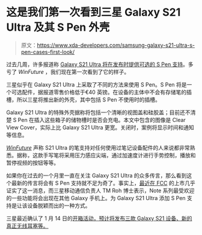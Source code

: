 # 这是我们第一次看到三星 Galaxy S21 Ultra 及其 S Pen 外壳

> 原文：<https://www.xda-developers.com/samsung-galaxy-s21-ultra-s-pen-cases-first-look/>

过去几周，许多报道称 [Galaxy S21 Ultra 将在发布时提供可选的 S Pen 支持](https://www.xda-developers.com/samsung-galaxy-s21/)。多亏了 *WinFuture* ，我们现在第一次看到了它的样子。

三星似乎在 Galaxy S21 Ultra 上采取了不同的方法来使用 S Pen。S Pen 将是一个可选配件，据报道零售价格低于€40 英镑。在设备的主体中不会有存储笔的插槽，所以三星将推出新的外壳，其中包括 S Pen 不使用时的插槽。

Galaxy S21 Ultra 的特殊外壳据称将包括一个清晰的视图盖和硅胶盖；目前还不清楚 S Pen 在插入这些箱子的储物槽时是否会充电。本文中包含的图像是 Clear View Cover，实际上比 Galaxy S21 Ultra 更宽。关闭时，案例将显示时间和通知等信息。

*[WinFuture](https://winfuture.de/news,120358.html)* 声称 S21 Ultra 的笔支持对任何使用过笔记设备配件的人来说都非常熟悉。据称，这款手写笔将采用压力感应尖端，通过加速度计进行手势控制，播放和暂停视频的按钮等等。

如果你在过去的一个月里一直在关注 Galaxy S21 Ultra 的众多传言，那么看到这个最新的传言将会有 S Pen 支持就不足为奇了。事实上，[最近在 FCC](https://www.xda-developers.com/samsung-galaxy-s21-ultra-support-s-pen-fcc-doc-confirmation/) 的上市几乎证实了这一消息，而三星移动通信负责人 TM Roh 博士表示，Note 系列最受欢迎的一些功能将会出现在其他 Galaxy 手机上。为 Galaxy S21 Ultra 添加 S Pen 支持是让该设备脱颖而出的一种方式。

三星最近确认了 1 月 14 日的[开箱活动，预计将发布三款 Galaxy S21 设备、新的真正无线耳塞等。](https://www.xda-developers.com/samsung-galaxy-s21-launch-release-date/)